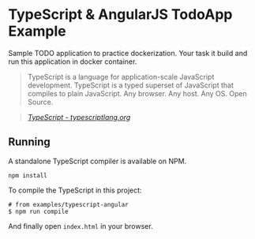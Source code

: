 # TypeScript & AngularJS TodoApp Example

Sample TODO application to practice dockerization. Your task it build and run this application in docker  container.

> TypeScript is a language for application-scale JavaScript development. TypeScript is a typed superset of JavaScript that compiles to plain JavaScript. Any browser. Any host. Any OS. Open Source.

> _[TypeScript - typescriptlang.org](http://typescriptlang.org)_



## Running

A standalone TypeScript compiler is available on NPM.

	npm install

To compile the TypeScript in this project:

	# from examples/typescript-angular
	$ npm run compile

And finally open `index.html` in your browser.
